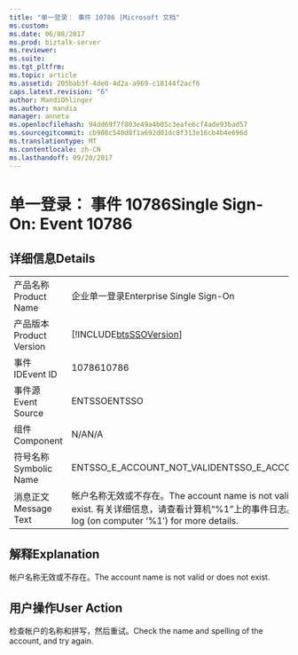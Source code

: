 ```yaml
---
title: "单一登录： 事件 10786 |Microsoft 文档"
ms.custom: 
ms.date: 06/08/2017
ms.prod: biztalk-server
ms.reviewer: 
ms.suite: 
ms.tgt_pltfrm: 
ms.topic: article
ms.assetid: 205bab3f-4de0-4d2a-a969-c18144f2acf6
caps.latest.revision: "6"
author: MandiOhlinger
ms.author: mandia
manager: anneta
ms.openlocfilehash: 94dd69f7f803e49a4b05c3eafe6cf4ade93bad57
ms.sourcegitcommit: cb908c540d8f1a692d01dc8f313e16cb4b4e696d
ms.translationtype: MT
ms.contentlocale: zh-CN
ms.lasthandoff: 09/20/2017
---
```

# <a name="single-sign-on-event-10786"></a><span data-ttu-id="c3bf0-102">单一登录： 事件 10786</span><span class="sxs-lookup"><span data-stu-id="c3bf0-102">Single Sign-On: Event 10786</span></span>
## <a name="details"></a><span data-ttu-id="c3bf0-103">详细信息</span><span class="sxs-lookup"><span data-stu-id="c3bf0-103">Details</span></span>  
  
|||  
|-|-|  
|<span data-ttu-id="c3bf0-104">产品名称</span><span class="sxs-lookup"><span data-stu-id="c3bf0-104">Product Name</span></span>|<span data-ttu-id="c3bf0-105">企业单一登录</span><span class="sxs-lookup"><span data-stu-id="c3bf0-105">Enterprise Single Sign-On</span></span>|  
|<span data-ttu-id="c3bf0-106">产品版本</span><span class="sxs-lookup"><span data-stu-id="c3bf0-106">Product Version</span></span>|[!INCLUDE[btsSSOVersion](../includes/btsssoversion-md.md)]|  
|<span data-ttu-id="c3bf0-107">事件 ID</span><span class="sxs-lookup"><span data-stu-id="c3bf0-107">Event ID</span></span>|<span data-ttu-id="c3bf0-108">10786</span><span class="sxs-lookup"><span data-stu-id="c3bf0-108">10786</span></span>|  
|<span data-ttu-id="c3bf0-109">事件源</span><span class="sxs-lookup"><span data-stu-id="c3bf0-109">Event Source</span></span>|<span data-ttu-id="c3bf0-110">ENTSSO</span><span class="sxs-lookup"><span data-stu-id="c3bf0-110">ENTSSO</span></span>|  
|<span data-ttu-id="c3bf0-111">组件</span><span class="sxs-lookup"><span data-stu-id="c3bf0-111">Component</span></span>|<span data-ttu-id="c3bf0-112">N/A</span><span class="sxs-lookup"><span data-stu-id="c3bf0-112">N/A</span></span>|  
|<span data-ttu-id="c3bf0-113">符号名称</span><span class="sxs-lookup"><span data-stu-id="c3bf0-113">Symbolic Name</span></span>|<span data-ttu-id="c3bf0-114">ENTSSO_E_ACCOUNT_NOT_VALID</span><span class="sxs-lookup"><span data-stu-id="c3bf0-114">ENTSSO_E_ACCOUNT_NOT_VALID</span></span>|  
|<span data-ttu-id="c3bf0-115">消息正文</span><span class="sxs-lookup"><span data-stu-id="c3bf0-115">Message Text</span></span>|<span data-ttu-id="c3bf0-116">帐户名称无效或不存在。</span><span class="sxs-lookup"><span data-stu-id="c3bf0-116">The account name is not valid or does not exist.</span></span> <span data-ttu-id="c3bf0-117">有关详细信息，请查看计算机“%1”上的事件日志。</span><span class="sxs-lookup"><span data-stu-id="c3bf0-117">See the event log (on computer ‘%1’) for more details.</span></span>|  
  
## <a name="explanation"></a><span data-ttu-id="c3bf0-118">解释</span><span class="sxs-lookup"><span data-stu-id="c3bf0-118">Explanation</span></span>  
 <span data-ttu-id="c3bf0-119">帐户名称无效或不存在。</span><span class="sxs-lookup"><span data-stu-id="c3bf0-119">The account name is not valid or does not exist.</span></span>  
  
## <a name="user-action"></a><span data-ttu-id="c3bf0-120">用户操作</span><span class="sxs-lookup"><span data-stu-id="c3bf0-120">User Action</span></span>  
 <span data-ttu-id="c3bf0-121">检查帐户的名称和拼写，然后重试。</span><span class="sxs-lookup"><span data-stu-id="c3bf0-121">Check the name and spelling of the account, and try again.</span></span>